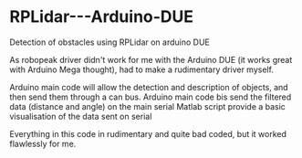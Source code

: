 # RPLidar---Arduino-DUE
Detection of obstacles using RPLidar on arduino DUE

As robopeak driver didn't work for me with the Arduino DUE (it works great with Arduino Mega thought), had to make a rudimentary driver myself. 

Arduino main code will allow the detection and description of objects, and then send them through a can bus.
Arduino main code bis send the filtered data (distance and angle) on the main serial
Matlab script provide a basic visualisation of the data sent on serial

Everything in this code in rudimentary and quite bad coded, but it worked flawlessly for me.


